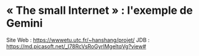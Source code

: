 # « The small Internet » : l'exemple de Gemini

Site Web : https://wwwetu.utc.fr/~hanshang/projet/
JDB : https://md.picasoft.net/_I78RcVsRoGyrlMgeltqVg?view#
